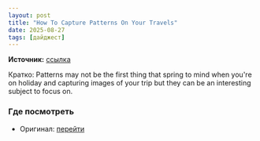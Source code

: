 ```yaml
---
layout: post
title: "How To Capture Patterns On Your Travels"
date: 2025-08-27
tags: [дайджест]
---
```


**Источник:** [ссылка](https://www.ephotozine.com/article/how-to-capture-patterns-on-your-travels--14206)

Кратко: Patterns may not be the first thing that spring to mind when you're on holiday and capturing images of your trip but they can be an interesting subject to focus on.

### Где посмотреть
- Оригинал: [перейти]({link})
